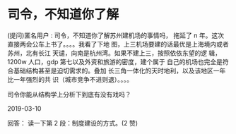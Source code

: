 # 司令，不知道你了解

(提问)匿名用户 : 司令，不知道你了解苏州建机场的事情吗， 拖延了 n 年。这次直接两会公车上书了。。。。我看了下地 图，上三机场要建的话最优是上海境内或者苏州，北有长江 天谴，向南是杭州湾。如果不建上三，按照依依东望的逻 辑，1200w 人口，gdp 第七以及外资和旅游的密度，建个属于 自己的机场也完全是符合基础结构甚至是迫切需求的。叠加 长三角一体化的天时地利，以及该地区一年比一年强烈的共 识（城市竞争不进则退）。。。。

司令你能从结构学上分析下到底有没有戏吗？

2019-03-10

回答： 读一下第 2 段：制度建设的方式。(2 赞)